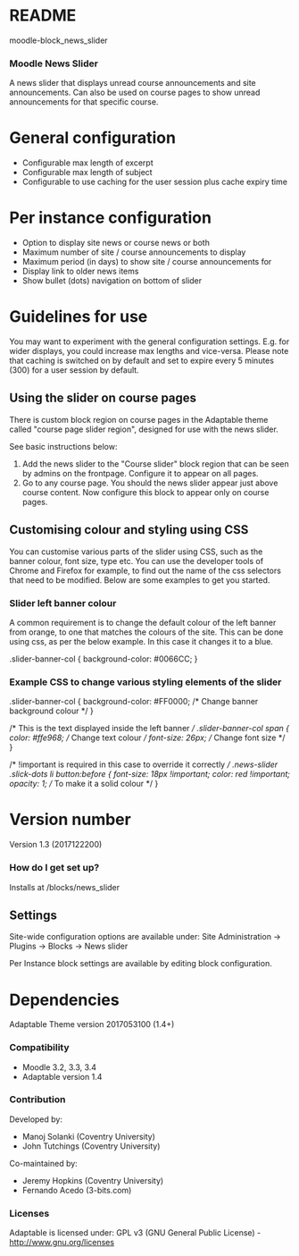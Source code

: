 # README #
moodle-block_news_slider

### Moodle News Slider ###
A news slider that displays unread course announcements and site announcements.  Can also be used on course pages to show unread announcements for that specific course.

# General configuration #

- Configurable max length of excerpt
- Configurable max length of subject
- Configurable to use caching for the user session plus cache expiry time

# Per instance configuration  #

- Option to display site news or course news or both
- Maximum number of site / course announcements to display
- Maximum period (in days) to show site / course announcements for
- Display link to older news items
- Show bullet (dots) navigation on bottom of slider

# Guidelines for use #

You may want to experiment with the general configuration settings. E.g. for wider displays, you could increase max lengths and vice-versa.  Please note that caching is switched on by default and set to expire every 5 minutes (300) for a user session by default.

## Using the slider on course pages ##

There is custom block region on course pages in the Adaptable theme called "course page slider region", designed for use with the news slider.  

See basic instructions below:

1. Add the news slider to the "Course slider" block region that can be seen by admins on the frontpage.  Configure it to appear on all pages.
2. Go to any course page. You should the news slider appear just above course content. Now configure this block to appear only on course pages.

## Customising colour and styling using CSS ##

You can customise various parts of the slider using CSS, such as the banner colour, font size, type etc.  You can use the developer tools of Chrome and Firefox for example, to find out the name of the css selectors that need to be modified.  Below are some examples to get you started.

### Slider left banner colour ###

A common requirement is to change the default colour of the left banner from orange, to one that matches the colours of the site.  This can be done using css, as per the below example.  In this case it changes it to a blue.

.slider-banner-col {
background-color: #0066CC;
}

### Example CSS to change various styling elements of the slider ###

.slider-banner-col {
    background-color: #FF0000; /* Change banner background colour */
}

/* This is the text displayed inside the left banner */
.slider-banner-col span {
    color: #ffe968;   /* Change text colour */
    font-size: 26px;  /* Change font size */
}

/* !important is required in this case to override it correctly */
.news-slider .slick-dots li button:before {
    font-size: 18px !important;
    color: red !important;
    opacity: 1;  /* To make it a solid colour */
}

# Version number #

Version 1.3 (2017122200)

### How do I get set up? ###

Installs at <moodleroot>/blocks/news_slider

## Settings ##

Site-wide configuration options are available under: 
Site Administration -> Plugins -> Blocks -> News slider

Per Instance block settings are available by editing block configuration.

# Dependencies #

Adaptable Theme version 2017053100 (1.4+)

### Compatibility ###

- Moodle 3.2, 3.3, 3.4
- Adaptable version 1.4

### Contribution ###

Developed by:

 * Manoj Solanki (Coventry University)
 * John Tutchings (Coventry University)

Co-maintained by:

 * Jeremy Hopkins (Coventry University)
 * Fernando Acedo (3-bits.com)
 
 ### Licenses ###

Adaptable is licensed under:
GPL v3 (GNU General Public License) - http://www.gnu.org/licenses
